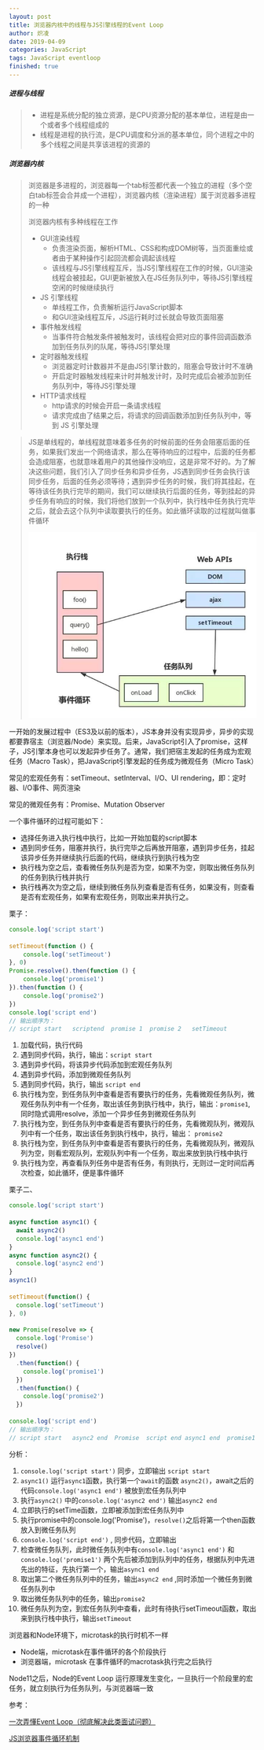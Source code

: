 ```yaml
---
layout: post
title: 浏览器内核中的线程与JS引擎线程的Event Loop
author: 炽凌
date: 2019-04-09
categories: JavaScript
tags: JavaScript eventloop
finished: true
---
```

##### 进程与线程

> - 进程是系统分配的独立资源，是CPU资源分配的基本单位，进程是由一个或者多个线程组成的
> - 线程是进程的执行流，是CPU调度和分派的基本单位，同个进程之中的多个线程之间是共享该进程的资源的

##### 浏览器内核

> 浏览器是多进程的，浏览器每一个tab标签都代表一个独立的进程（多个空白tab标签会合并成一个进程），浏览器内核（渲染进程）属于浏览器多进程的一种
>
> 浏览器内核有多种线程在工作
>
> - GUI渲染线程
>   - 负责渲染页面，解析HTML、CSS和构成DOM树等，当页面重绘或者由于某种操作引起回流都会调起该线程
>   - 该线程与JS引擎线程互斥，当JS引擎线程在工作的时候，GUI渲染线程会被挂起，GUI更新被放入在JS任务队列中，等待JS引擎线程空闲的时候继续执行
> - JS 引擎线程
>   - 单线程工作，负责解析运行JavaScript脚本
>   - 和GUI渲染线程互斥，JS运行耗时过长就会导致页面阻塞
> - 事件触发线程
>   - 当事件符合触发条件被触发时，该线程会把对应的事件回调函数添加到任务队列的队尾，等待JS引擎处理
> - 定时器触发线程
>   - 浏览器定时计数器并不是由JS引擎计数的，阻塞会导致计时不准确
>   - 开启定时器触发线程来计时并触发计时，及时完成后会被添加到任务队列中，等待JS引擎处理
> - HTTP请求线程
>   - http请求的时候会开启一条请求线程
>   - 请求完成由了结果之后，将请求的回调函数添加到任务队列中，等到 JS 引擎处理



> JS是单线程的，单线程就意味着多任务的时候前面的任务会阻塞后面的任务，如果我们发出一个网络请求，那么在等待响应的过程中，后面的任务都会造成阻塞，也就意味着用户的其他操作没响应，这是非常不好的。为了解决这些问题，我们引入了同步任务和异步任务，JS遇到同步任务会执行该同步任务，后面的任务必须等待；遇到异步任务的时候，我们将其挂起，在等待该任务执行完毕的期间，我们可以继续执行后面的任务，等到挂起的异步任务有响应的时候，我们将他们放到一个队列中，执行栈中任务执行完毕之后，就会去这个队列中读取要执行的任务。如此循环读取的过程就叫做事件循环
>
> ![](../img/browser-event-loop.jpg)



一开始的发展过程中（ES3及以前的版本），JS本身并没有实现异步，异步的实现都要靠宿主（浏览器/Node）来实现。后来，JavaScript引入了promise，这样子，JS引擎本身也可以发起异步任务了。通常，我们把宿主发起的任务成为宏观任务（Macro Task），把JavaScript引擎发起的任务成为微观任务（Micro Task）

常见的宏观任务有：setTimeout、setInterval、I/O、UI  rendering，即：定时器、I/O事件、网页渲染

常见的微观任务有：Promise、Mutation Observer

一个事件循环的过程可能如下：

- 选择任务进入执行栈中执行，比如一开始加载的script脚本
- 遇到同步任务，阻塞并执行，执行完毕之后再放开阻塞，遇到异步任务，挂起该异步任务并继续执行后面的代码，继续执行到执行栈为空
- 执行栈为空之后，查看微任务队列是否为空，如果不为空，则取出微任务队列的任务到执行栈并执行
- 执行栈再次为空之后，继续到微任务队列查看是否有任务，如果没有，则查看是否有宏观任务，如果有宏观任务，则取出来并执行之。



栗子：

```js
console.log('script start')

setTimeout(function () {
    console.log('setTimeout')
}, 0)
Promise.resolve().then(function () {
    console.log('promise1')
}).then(function () {
    console.log('promise2')
})
console.log('script end')
// 输出顺序为：
// script start   scriptend  promise 1  promise 2   setTimeout
```

1. 加载代码，执行代码
2. 遇到同步代码，执行，输出：`script start`
3. 遇到异步代码，将该异步代码添加到宏观任务队列
4. 遇到异步代码，添加到微观任务队列
5. 遇到同步代码，执行，输出  `script end`
6. 执行栈为空，到任务队列中查看是否有要执行的任务，先看微观任务队列，微观任务队列中有一个任务，取出该任务到执行栈中，执行，输出：`promise1`,同时隐式调用resolve，添加一个异步任务到微观任务队列
7. 执行栈为空，到任务队列中查看是否有要执行的任务，先看微观队列，微观队列中有一个任务，取出该任务到执行栈中，执行，输出： `promise2`
8. 执行栈为空，到任务队列中查看是否有要执行的任务，先看微观队列，微观队列为空，则看宏观队列，宏观队列中有一个任务，取出来放到执行栈中执行
9. 执行栈为空，再查看队列任务中是否有任务，有则执行，无则过一定时间后再次检查，如此循环，便是事件循环

栗子二、

```js
console.log('script start')

async function async1() {
  await async2()
  console.log('async1 end')
}
async function async2() {
  console.log('async2 end')
}
async1()

setTimeout(function() {
  console.log('setTimeout')
}, 0)

new Promise(resolve => {
  console.log('Promise')
  resolve()
})
  .then(function() {
    console.log('promise1')
  })
  .then(function() {
    console.log('promise2')
  })

console.log('script end')
// 输出顺序为：
// script start   async2 end  Promise  script end async1 end  promise1  promise2  setTimeout
```

分析：

1. `console.log('script start')`  同步，立即输出  `script start`
2. `async1()`  运行`async1`函数，执行第一个`await`的函数  `async2()`，await之后的代码`console.log('async1 end')` 被放到宏任务队列中
3. 执行`async2()`  中的`console.log('async2 end')`  输出`async2 end`
4. 立即执行的setTime函数，立即被添加到宏任务队列中
5. 执行promise中的console.log('Promise')，`resolve()`之后将第一个then函数放入到微任务队列
6. `console.log('script end')`  ,  同步代码，立即输出
7. 检查微任务队列，此时微任务队列中有`console.log('async1 end')` 和`console.log('promise1')` 两个先后被添加到队列中的任务，根据队列中先进先出的特征，先执行第一个，输出`async1 end`
8. 取出第二个微任务队列中的任务，输出`async2 end` ,同时添加一个微任务到微任务队列中
9. 取出微任务队列中的任务，输出`promise2`
10. 微任务队列为空，到宏任务队列中查看，此时有待执行setTimeout函数，取出来到执行栈中执行，输出`setTimeout`

浏览器和Node环境下，microtask的执行时机不一样

- Node端，microtask在事件循环的各个阶段执行
- 浏览器端，microtask 在事件循环的macrotask执行完之后执行

Node11之后，Node的Event Loop 运行原理发生变化，一旦执行一个阶段里的宏任务，就立刻执行为任务队列，与浏览器端一致



参考：

[一次弄懂Event Loop（彻底解决此类面试问题）](<https://juejin.im/post/5c3d8956e51d4511dc72c200>)

[JS浏览器事件循环机制](<https://segmentfault.com/a/1190000015559210>)

